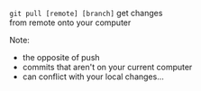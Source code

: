 `git pull [remote] [branch]` get changes<br/>from remote onto your computer

Note:
- the opposite of push
- commits that aren't on your current computer
- can conflict with your local changes...
